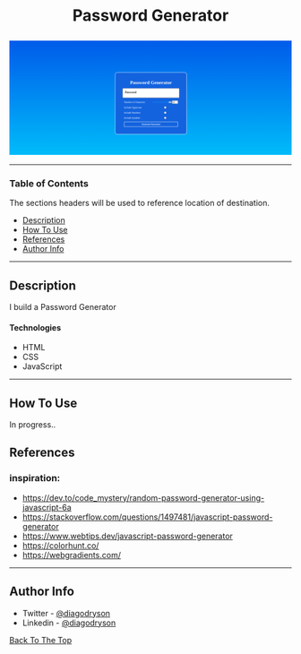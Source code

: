 # <p align="center">Password Generator</p>

![Project Image](resultat.png)

---

### Table of Contents

The sections headers will be used to reference location of destination.

- [Description](#description)
- [How To Use](#how-to-use)
- [References](#references)
- [Author Info](#author-info)

---

## Description

I build a Password Generator

#### Technologies

- HTML
- CSS
- JavaScript

---

## How To Use

In progress..

## References

### inspiration: 

- https://dev.to/code_mystery/random-password-generator-using-javascript-6a
- https://stackoverflow.com/questions/1497481/javascript-password-generator
- https://www.webtips.dev/javascript-password-generator
- https://colorhunt.co/
- https://webgradients.com/

---

## Author Info

- Twitter - [@diagodryson](https://twitter.com/jamesqquick)
- Linkedin - [@diagodryson](https://linkedin.com/in/diagodryson)

[Back To The Top](#read-me-template)
